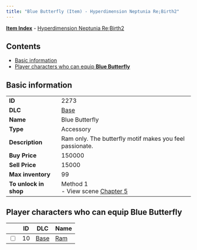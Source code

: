 ```yaml
---
title: "Blue Butterfly (Item) - Hyperdimension Neptunia Re;Birth2"
---
```


[**Item Index**](/neptunia/rb2/item/index.html) - [Hyperdimension Neptunia Re;Birth2](/neptunia/rb2)

## Contents

- [Basic information](#basic-information)
- [Player characters who can equip **Blue Butterfly**](#player-characters-who-can-equip-blue-butterfly)

## Basic information

|   |   |
| -- | -- |
| **ID** | 2273 |
| **DLC** | [Base](/neptunia/rb2/dlc/0-base.html) |
| **Name** | Blue Butterfly |
| **Type** | Accessory |
| **Description** | Ram only. The butterfly motif makes you feel passionate. |
| **Buy Price** | 150000 |
| **Sell Price** | 15000 |
| **Max inventory** | 99 |
| **To unlock in shop** | Method 1<br />- View scene [Chapter 5](/neptunia/rb2/scene/0-351-chapter-5.html) |

## Player characters who can equip **Blue Butterfly**

|    | ID | DLC | Name |
| -- | -- | --- | ---- |
| <input type="checkbox" id="rb2-player-0-10" class="trackbox" /> | 10 | [Base](/neptunia/rb2/dlc/0-base.html) | [Ram](/neptunia/rb2/player/0-10-ram.html) |
